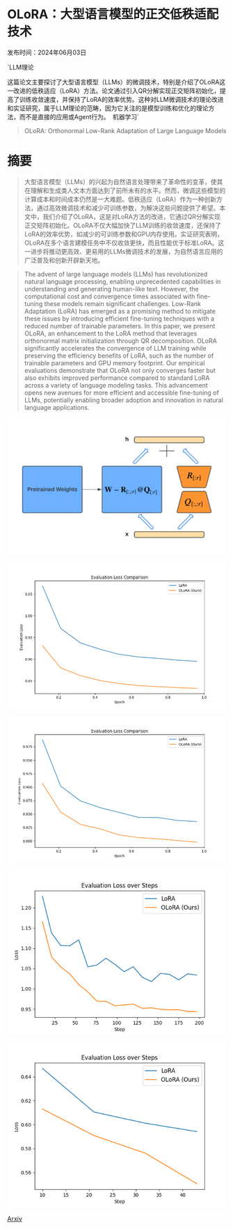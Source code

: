 # OLoRA：大型语言模型的正交低秩适配技术

发布时间：2024年06月03日

`LLM理论

这篇论文主要探讨了大型语言模型（LLMs）的微调技术，特别是介绍了OLoRA这一改进的低秩适应（LoRA）方法。论文通过引入QR分解实现正交矩阵初始化，提高了训练收敛速度，并保持了LoRA的效率优势。这种对LLM微调技术的理论改进和实证研究，属于LLM理论的范畴，因为它关注的是模型训练和优化的理论方法，而不是直接的应用或Agent行为。` `机器学习`

> OLoRA: Orthonormal Low-Rank Adaptation of Large Language Models

# 摘要

> 大型语言模型（LLMs）的兴起为自然语言处理带来了革命性的变革，使其在理解和生成类人文本方面达到了前所未有的水平。然而，微调这些模型的计算成本和时间成本仍然是一大难题。低秩适应（LoRA）作为一种创新方法，通过高效微调技术和减少可训练参数，为解决这些问题提供了希望。本文中，我们介绍了OLoRA，这是对LoRA方法的改进，它通过QR分解实现正交矩阵初始化。OLoRA不仅大幅加快了LLM训练的收敛速度，还保持了LoRA的效率优势，如减少的可训练参数和GPU内存使用。实证研究表明，OLoRA在多个语言建模任务中不仅收敛更快，而且性能优于标准LoRA。这一进步将推动更高效、更易用的LLMs微调技术的发展，为自然语言应用的广泛普及和创新开辟新天地。

> The advent of large language models (LLMs) has revolutionized natural language processing, enabling unprecedented capabilities in understanding and generating human-like text. However, the computational cost and convergence times associated with fine-tuning these models remain significant challenges. Low-Rank Adaptation (LoRA) has emerged as a promising method to mitigate these issues by introducing efficient fine-tuning techniques with a reduced number of trainable parameters. In this paper, we present OLoRA, an enhancement to the LoRA method that leverages orthonormal matrix initialization through QR decomposition. OLoRA significantly accelerates the convergence of LLM training while preserving the efficiency benefits of LoRA, such as the number of trainable parameters and GPU memory footprint. Our empirical evaluations demonstrate that OLoRA not only converges faster but also exhibits improved performance compared to standard LoRA across a variety of language modeling tasks. This advancement opens new avenues for more efficient and accessible fine-tuning of LLMs, potentially enabling broader adoption and innovation in natural language applications.

![OLoRA：大型语言模型的正交低秩适配技术](../../../paper_images/2406.01775/x1.png)

![OLoRA：大型语言模型的正交低秩适配技术](../../../paper_images/2406.01775/tiny-32-loss.png)

![OLoRA：大型语言模型的正交低秩适配技术](../../../paper_images/2406.01775/tiny-64-loss.png)

![OLoRA：大型语言模型的正交低秩适配技术](../../../paper_images/2406.01775/gemma-128.png)

![OLoRA：大型语言模型的正交低秩适配技术](../../../paper_images/2406.01775/opt-64.png)

[Arxiv](https://arxiv.org/abs/2406.01775)